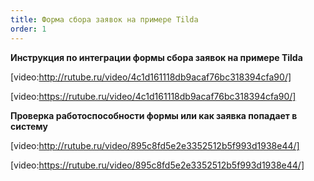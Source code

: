 ```yaml
---
title: Форма сбора заявок на примере Tilda
order: 1
---
```


**Инструкция по интеграции формы сбора заявок на примере Tilda**

[video:http://rutube.ru/video/4c1d161118db9acaf76bc318394cfa90/]

[video:https://rutube.ru/video/4c1d161118db9acaf76bc318394cfa90/]

**Проверка работоспособности формы или как заявка попадает в систему**

[video:http://rutube.ru/video/895c8fd5e2e3352512b5f993d1938e44/]

[video:https://rutube.ru/video/895c8fd5e2e3352512b5f993d1938e44/]